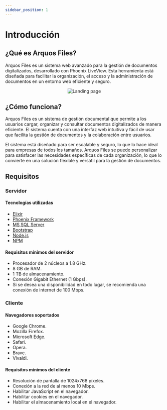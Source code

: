 ```yaml
---
sidebar_position: 1
---
```


# Introducción

## ¿Qué es Arquos Files?

Arquos Files es un sistema web avanzado para la gestión de documentos digitalizados, desarrollado con Phoenix LiveView. Esta herramienta está diseñada para facilitar la organización, el acceso y la administración de documentos en un entorno web eficiente y seguro.

<div align="center">
  <img src="/img/arquos_files/Landing-Pages/landing-page-without-session.png" alt="Landing page" />
</div>

## ¿Cómo funciona?

Arquos Files es un sistema de gestión documental que permite a los usuarios cargar, organizar y consultar documentos digitalizados de manera eficiente. El sistema cuenta con una interfaz web intuitiva y fácil de usar que facilita la gestión de documentos y la colaboración entre usuarios.

El sistema está diseñado para ser escalable y seguro, lo que lo hace ideal para empresas de todos los tamaños. Arquos Files se puede personalizar para satisfacer las necesidades específicas de cada organización, lo que lo convierte en una solución flexible y versátil para la gestión de documentos.

## Requisitos

### Servidor

#### Tecnologías utilizadas

* [Elixir](https://elixir-lang.org/)
* [Phoenix Framework](https://www.phoenixframework.org/)
* [MS SQL Server](https://www.microsoft.com/es-es/sql-server/sql-server-downloads)
* [Bootstrap](https://getbootstrap.com/)
* [Node.js](https://nodejs.org/en/)
* [NPM](https://www.npmjs.com/)

#### Requisitos mínimos del servidor

* Procesador de 2 núcleos a 1.8 GHz.
* 8 GB de RAM.
* 1 TB de almacenamiento.
* Conexión Gigabit Ethernet (1 Gbps).
* Si se desea una disponibilidad en todo lugar, se recomienda una conexión de internet de 100 Mbps.

### Cliente

#### Navegadores soportados

* Google Chrome.
* Mozilla Firefox.
* Microsoft Edge.
* Safari.
* Opera.
* Brave.
* Vivaldi.

#### Requisitos mínimos del cliente

* Resolución de pantalla de 1024x768 píxeles.
* Conexión a la red de al menos 10 Mbps.
* Habilitar JavaScript en el navegador.
* Habilitar cookies en el navegador.
* Habilitar el almacenamiento local en el navegador.
